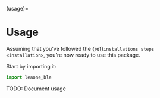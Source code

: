 (usage)=

# Usage

Assuming that you've followed the {ref}`installations steps <installation>`, you're now ready to use this package.

Start by importing it:

```python
import leaone_ble
```

TODO: Document usage
